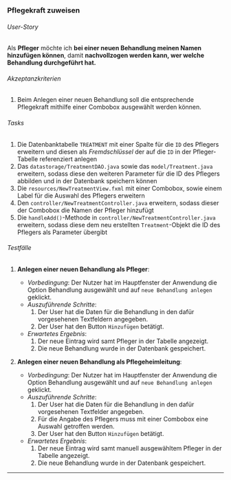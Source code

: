 ### **Pflegekraft zuweisen**

###### User-Story
Als **Pfleger** möchte ich **bei einer neuen Behandlung meinen Namen hinzufügen können**, damit **nachvollzogen werden kann, wer welche Behandlung durchgeführt hat.**

###### Akzeptanzkriterien
1. Beim Anlegen einer neuen Behandlung soll die entsprechende Pflegekraft mithilfe einer Combobox ausgewählt werden können.

###### Tasks
1. Die Datenbanktabelle `TREATMENT` mit einer Spalte für die `ID` des Pflegers erweitern und diesen als *Fremdschlüssel* der auf die `ID` in der Pfleger-Tabelle referenziert anlegen
2. Das `datastorage/TreatmentDAO.java` sowie das `model/Treatment.java` erweitern, sodass diese den weiteren Parameter für die ID des Pflegers abbilden und in der Datenbank speichern können
3. Die `resources/NewTreatmentView.fxml` mit einer Combobox, sowie einem Label für die Auswahl des Pflegers erweitern
4. Den `controller/NewTreatmentController.java` erweitern, sodass dieser der Combobox die Namen der Pfleger hinzufügt
5. Die `handleAdd()`-Methode in `controller/NewTreatmentController.java` erweitern, sodass diese dem neu erstellten `Treatment`-Objekt die ID des Pflegers als Parameter übergibt 


###### Testfälle
1. **Anlegen einer neuen Behandlung als Pfleger**:
    - *Vorbedingung*: Der Nutzer hat im Hauptfenster der Anwendung die Option Behandlung ausgewählt und auf `neue Behandlung anlegen` geklickt.
    - *Auszuführende Schritte*: 
      1. Der User hat die Daten für die Behandlung in den dafür vorgesehenen Textfeldern angegeben.
      2. Der User hat den Button `Hinzufügen` betätigt.
    - *Erwartetes Ergebnis*: 
      1. Der neue Eintrag wird samt Pfleger in der Tabelle angezeigt.
      2. Die neue Behandlung wurde in der Datenbank gespeichert.

2. **Anlegen einer neuen Behandlung als Pflegeheimleitung**:
   - *Vorbedingung*: Der Nutzer hat im Hauptfenster der Anwendung die Option Behandlung ausgewählt und auf `neue Behandlung anlegen` geklickt.
   - *Auszuführende Schritte*:
      1. Der User hat die Daten für die Behandlung in den dafür vorgesehenen Textfelder angegeben.
      2. Für die Angabe des Pflegers muss mit einer Combobox eine Auswahl getroffen werden. 
      3. Der User hat den Button `Hinzufügen` betätigt.
   - *Erwartetes Ergebnis*:
      1. Der neue Eintrag wird samt manuell ausgewähltem Pfleger in der Tabelle angezeigt.
      2. Die neue Behandlung wurde in der Datenbank gespeichert.
***



